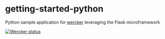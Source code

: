 getting-started-python
======================

Python sample application for [wercker](http://wercker.com) leveraging the Flask
microframework

[![Wercker
status](https://app.wercker.com/status/b312ecb5c6fdd7c6eb871455a5b8964e/m)](https://app.wercker.com/project/bykey/b312ecb5c6fdd7c6eb871455a5b8964e)
                      
